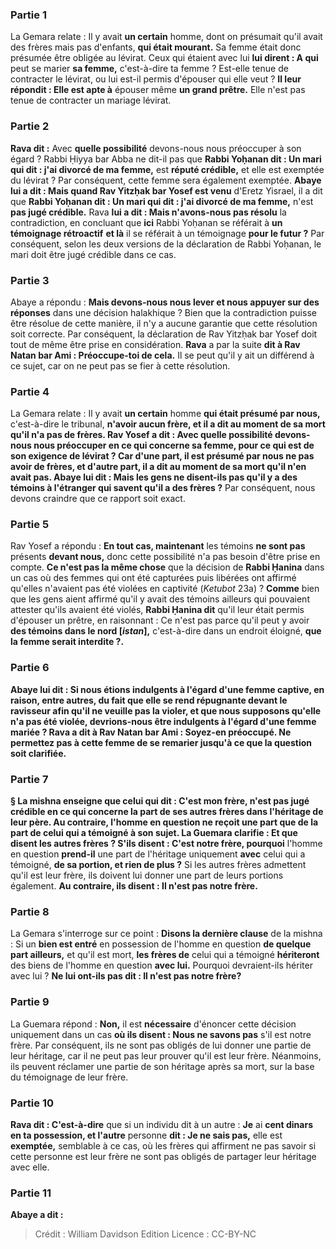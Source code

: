 
### Partie 1
La Gemara relate : Il y avait <b>un certain</b> homme, dont on présumait qu'il avait des frères mais pas d'enfants, <b>qui était mourant.</b> Sa femme était donc présumée être obligée au lévirat. Ceux qui étaient avec lui <b>lui dirent : A qui</b> peut se marier <b>sa femme,</b> c'est-à-dire ta femme ? Est-elle tenue de contracter le lévirat, ou lui est-il permis d'épouser qui elle veut ? <b>Il leur répondit : Elle est apte à</b> épouser même <b>un grand prêtre.</b> Elle n'est pas tenue de contracter un mariage lévirat.

### Partie 2
<b>Rava dit :</b> Avec <b>quelle possibilité</b> devons-nous nous préoccuper à son égard ? Rabbi Ḥiyya bar Abba ne dit-il pas</b> que <b>Rabbi Yoḥanan dit : Un mari qui dit : j'ai divorcé de ma femme,</b> est <b>réputé crédible,</b> et elle est exemptée du lévirat ? Par conséquent, cette femme sera également exemptée. <b>Abaye lui a dit : Mais quand Rav Yitzḥak bar Yosef est venu</b> d'Eretz Yisrael, il a dit que <b>Rabbi Yoḥanan dit : Un mari qui dit : j'ai divorcé de ma femme,</b> n'est <b>pas jugé crédible.</b> Rava <b>lui a dit : Mais n'avons-nous pas résolu</b> la contradiction, en concluant que <b>ici</b> Rabbi Yoḥanan se référait à <b>un témoignage rétroactif</b> <b>et là</b> il se référait à un témoignage <b>pour le futur ?</b> Par conséquent, selon les deux versions de la déclaration de Rabbi Yoḥanan, le mari doit être jugé crédible dans ce cas.

### Partie 3
Abaye a répondu : <b>Mais devons-nous nous lever et nous appuyer sur des réponses</b> dans une décision halakhique ? Bien que la contradiction puisse être résolue de cette manière, il n'y a aucune garantie que cette résolution soit correcte. Par conséquent, la déclaration de Rav Yitzḥak bar Yosef doit tout de même être prise en considération. <b>Rava</b> a par la suite <b>dit à Rav Natan bar Ami : Préoccupe-toi de cela.</b> Il se peut qu'il y ait un différend à ce sujet, car on ne peut pas se fier à cette résolution.

### Partie 4
La Gemara relate : Il y avait <b>un certain</b> homme <b>qui était présumé par nous,</b> c'est-à-dire le tribunal, <b>n'avoir aucun frère, et il a dit au moment de sa mort qu'il n'a pas de frères. Rav Yosef a dit : <b>Avec <b>quelle possibilité</b> devons-nous nous préoccuper en ce qui concerne</b> sa femme, pour ce qui est de son exigence de lévirat ? Car <b>d'une part, il est présumé par nous ne pas avoir de frères, et d'autre part, il a dit au moment de</b> sa <b>mort qu'il n'en avait pas. Abaye lui dit :</b> Mais <b>les gens ne disent-ils pas</b> qu'il y a des témoins à l'étranger qui savent qu'il a des frères ?</b> Par conséquent, nous devons craindre que ce rapport soit exact.

### Partie 5
Rav Yosef a répondu : <b>En tout cas, maintenant</b> les témoins <b>ne sont pas</b> présents <b>devant nous,</b> donc cette possibilité n'a pas besoin d'être prise en compte. <b>Ce n'est pas la même chose</b> que la décision de <b>Rabbi Ḥanina</b> dans un cas où des femmes qui ont été capturées puis libérées ont affirmé qu'elles n'avaient pas été violées en captivité (<i>Ketubot</i> 23a) ? <b>Comme</b> bien que les gens aient affirmé qu'il y avait des témoins ailleurs qui pouvaient attester qu'ils avaient été violés, <b>Rabbi Ḥanina dit</b> qu'il leur était permis d'épouser un prêtre, en raisonnant : Ce n'est pas parce qu'il peut y avoir <b>des témoins dans le nord [<i>istan</i>],</b> c'est-à-dire dans un endroit éloigné, <b>que la femme <b>serait interdite ?</b>.

### Partie 6
<b>Abaye lui dit : Si nous étions indulgents à l'égard d'une femme captive, en raison,</b> entre autres, du fait que <b>elle se rend répugnante devant le ravisseur</b> afin qu'il ne veuille pas la violer, et que nous supposons qu'elle n'a pas été violée, <b>devrions-nous être indulgents à l'égard d'une femme mariée ? Rava a dit à Rav Natan bar Ami : Soyez-en préoccupé.</b> Ne permettez pas à cette femme de se remarier jusqu'à ce que la question soit clarifiée.

### Partie 7
§ La mishna enseigne que celui qui dit : <b>C'est mon frère,</b> n'est <b>pas jugé crédible</b> en ce qui concerne la part de ses autres frères dans l'héritage de leur père. Au contraire, l'homme en question ne reçoit une part que de la part de celui qui a témoigné à son sujet. La Guemara clarifie : <b>Et que disent les autres</b> frères ? S'ils disent : C'est notre frère, pourquoi</b> l'homme en question <b>prend-il</b> une part de l'héritage uniquement <b>avec</b> celui qui a témoigné, <b>de sa portion, et rien de plus ?</b> Si les autres frères admettent qu'il est leur frère, ils doivent lui donner une part de leurs portions également. <b>Au contraire, ils disent : Il n'est pas notre frère.</b>

### Partie 8
La Gemara s'interroge sur ce point : <b>Disons la dernière clause</b> de la mishna : Si un <b>bien est entré</b> en possession de l'homme en question <b>de quelque part ailleurs,</b> et qu'il est mort, <b>les frères de</b> celui qui a témoigné <b>hériteront</b> des biens de l'homme en question <b>avec lui.</b> Pourquoi devraient-ils hériter avec lui ? <b>Ne lui ont-ils pas dit : Il n'est pas notre frère?</b>

### Partie 9
La Guemara répond : <b>Non,</b> il est <b>nécessaire</b> d'énoncer cette décision uniquement dans un cas <b>où ils disent : Nous ne savons pas</b> s'il est notre frère. Par conséquent, ils ne sont pas obligés de lui donner une partie de leur héritage, car il ne peut pas leur prouver qu'il est leur frère. Néanmoins, ils peuvent réclamer une partie de son héritage après sa mort, sur la base du témoignage de leur frère.

### Partie 10
<b>Rava dit : C'est-à-dire</b> que si un individu dit à un autre : <b>Je</b> ai <b>cent dinars en ta possession, et l'autre</b> personne <b>dit : Je ne sais pas,</b> elle est <b>exemptée,</b> semblable à ce cas, où les frères qui affirment ne pas savoir si cette personne est leur frère ne sont pas obligés de partager leur héritage avec elle.

### Partie 11
<b>Abaye a dit :</b>

>Crédit : William Davidson Edition
>Licence : CC-BY-NC